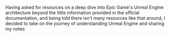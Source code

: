Having asked for resources on a deep dive into Epic Game's Unreal Engine architecture beyond the little information provided in the official documentation, and being told there isn't many resources like that around, I decided to take on the journey of understanding Unreal Engine and sharing my notes

